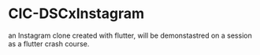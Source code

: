 # CIC-DSCxInstagram
an Instagram clone created with flutter, will be demonstastred on a session as a flutter crash course.
